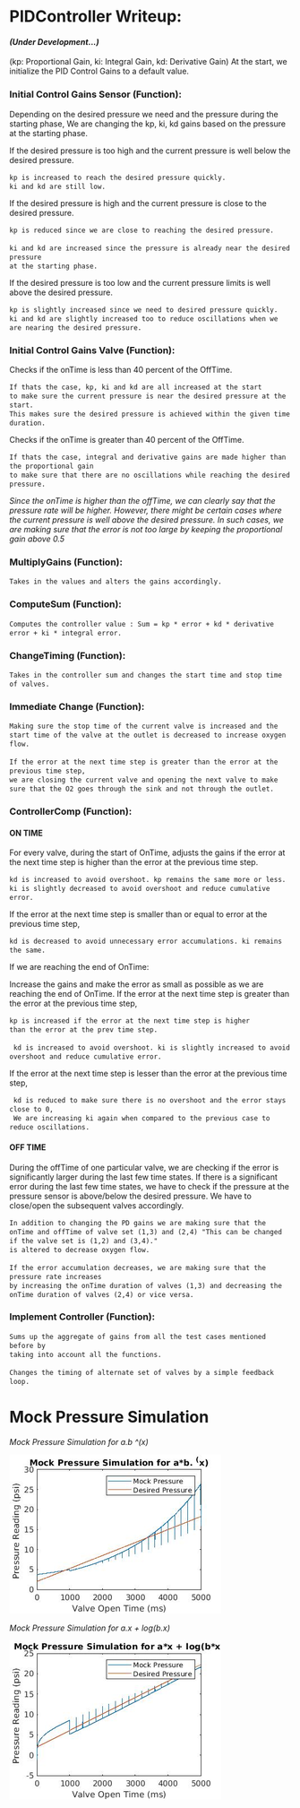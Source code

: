 # **PIDController Writeup**:

#### *(Under Development...)* 

(kp: Proportional Gain, ki: Integral Gain, kd: Derivative Gain) At the start, we initialize the PID Control Gains to a default value.

### Initial Control Gains Sensor (Function):

Depending on the desired pressure we need and the pressure during the starting phase, 
We are changing the kp, ki, kd gains based on the pressure at the starting phase.
	
If the desired pressure is too high and the current pressure is well below the desired pressure.
			
    kp is increased to reach the desired pressure quickly.
    ki and kd are still low.

If the desired pressure is high and the current pressure is close to the desired pressure.
			
    kp is reduced since we are close to reaching the desired pressure.
		
    ki and kd are increased since the pressure is already near the desired pressure
    at the starting phase.

If the desired pressure is too low and the current pressure limits is well above the desired pressure. 
			
    kp is slightly increased since we need to desired pressure quickly.
    ki and kd are slightly increased too to reduce oscillations when we are nearing the desired pressure.
    
### Initial Control Gains Valve (Function):

Checks if the onTime is less than 40 percent of the OffTime.
	
    If thats the case, kp, ki and kd are all increased at the start 
    to make sure the current pressure is near the desired pressure at the start. 
    This makes sure the desired pressure is achieved within the given time duration. 
		
Checks if the onTime is greater than 40 percent of the OffTime. 

    If thats the case, integral and derivative gains are made higher than the proportional gain 
    to make sure that there are no oscillations while reaching the desired pressure. 
			
   *Since the onTime is higher than the offTime, we can clearly say that the pressure rate will be higher.* 
   *However, there might be certain cases where the current pressure is well above the desired pressure.* 
   *In such cases, we are making sure that the error is not too large by keeping the proportional gain above 0.5*

### MultiplyGains (Function):

    Takes in the values and alters the gains accordingly. 

### ComputeSum (Function):

    Computes the controller value : Sum = kp * error + kd * derivative error + ki * integral error.		

### ChangeTiming (Function):

    Takes in the controller sum and changes the start time and stop time of valves. 

### Immediate Change (Function):

    Making sure the stop time of the current valve is increased and the start time of the valve at the outlet is decreased to increase oxygen flow.
		
    If the error at the next time step is greater than the error at the previous time step, 
    we are closing the current valve and opening the next valve to make sure that the O2 goes through the sink and not through the outlet.

### ControllerComp (Function):

#### ON TIME

   For every valve, during the start of OnTime, adjusts the gains if the error at the next time step is higher
   than the error at the previous time step. 

    kd is increased to avoid overshoot. kp remains the same more or less. 
    ki is slightly decreased to avoid overshoot and reduce cumulative error.
			
   If the error at the next time step is smaller than or equal to error at the previous time step, 
    
    kd is decreased to avoid unnecessary error accumulations. ki remains the same.
		
   If we are reaching the end of OnTime:
			
   Increase the gains and make the error as small as possible as 
   we are reaching the end of OnTime.
   If the error at the next time step is greater than the error at the previous time step, 
    
    kp is increased if the error at the next time step is higher 
    than the error at the prev time step.
					
     kd is increased to avoid overshoot. ki is slightly increased to avoid overshoot and reduce cumulative error.
			
   If the error at the next time step is lesser than the error at the previous time step, 
     
     kd is reduced to make sure there is no overshoot and the error stays close to 0,
     We are increasing ki again when compared to the previous case to reduce oscillations.
      
#### OFF TIME
   During the offTime of one particular valve, we are checking if the error is significantly larger during the last few time states.
   If there is a significant error during the last few time states, we have to check if the pressure 
   at the pressure sensor is above/below the desired pressure. 
   We have to close/open the subsequent valves accordingly.
				
    In addition to changing the PD gains we are making sure that the 
    onTime and offTime of valve set (1,3) and (2,4) "This can be changed if the valve set is (1,2) and (3,4)." 
    is altered to decrease oxygen flow. 
			
    If the error accumulation decreases, we are making sure that the pressure rate increases 
    by increasing the onTime duration of valves (1,3) and decreasing the 
    onTime duration of valves (2,4) or vice versa.
### Implement Controller (Function):

    Sums up the aggregate of gains from all the test cases mentioned before by 
    taking into account all the functions. 

    Changes the timing of alternate set of valves by a simple feedback loop. 


# Mock Pressure Simulation

   *Mock Pressure Simulation for a.b ^(x)*
   
   
   ![MockPressure Sim](https://github.com/PubInv/Ox/blob/Pranav/firmware/lib/PIDController/image1.jpg)
   
   
   *Mock Pressure Simulation for a.x + log(b.x)*
   
   
   ![MockPressure Sim2](https://github.com/PubInv/Ox/blob/Pranav/firmware/lib/PIDController/image2.jpg)
   
   
